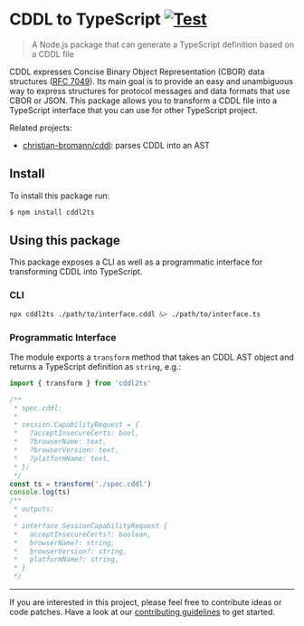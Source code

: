 CDDL to TypeScript [![Test](https://github.com/christian-bromann/cddl2ts/actions/workflows/test.yml/badge.svg)](https://github.com/christian-bromann/cddl2ts/actions/workflows/test.yml)
==================

> A Node.js package that can generate a TypeScript definition based on a CDDL file

CDDL expresses Concise Binary Object Representation (CBOR) data structures ([RFC 7049](https://tools.ietf.org/html/rfc7049)). Its main goal is to provide an easy and unambiguous way to express structures for protocol messages and data formats that use CBOR or JSON. This package allows you to transform a CDDL file into a TypeScript interface that you can use for other TypeScript project.

Related projects:
- [christian-bromann/cddl](https://github.com/christian-bromann/cddl): parses CDDL into an AST

## Install

To install this package run:

```sh
$ npm install cddl2ts
```

## Using this package

This package exposes a CLI as well as a programmatic interface for transforming CDDL into TypeScript.

### CLI

```sh
npx cddl2ts ./path/to/interface.cddl &> ./path/to/interface.ts
```

### Programmatic Interface

The module exports a `transform` method that takes an CDDL AST object and returns a TypeScript definition as `string`, e.g.:

```js
import { transform } from 'cddl2ts'

/**
 * spec.cddl:
 *
 * session.CapabilityRequest = {
 *   ?acceptInsecureCerts: bool,
 *   ?browserName: text,
 *   ?browserVersion: text,
 *   ?platformName: text,
 * };
 */
const ts = transform('./spec.cddl')
console.log(ts)
/**
 * outputs:
 *
 * interface SessionCapabilityRequest {
 *   acceptInsecureCerts?: boolean,
 *   browserName?: string,
 *   browserVersion?: string,
 *   platformName?: string,
 * }
 */
```

---

If you are interested in this project, please feel free to contribute ideas or code patches. Have a look at our [contributing guidelines](https://github.com/christian-bromann/cddl2ts/blob/master/CONTRIBUTING.md) to get started.
